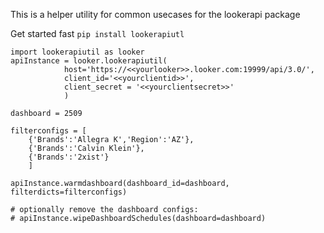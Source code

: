 This is a helper utility for common usecases for the lookerapi package

Get started fast `pip install lookerapiutl`

```
import lookerapiutil as looker
apiInstance = looker.lookerapiutil(
            host='https://<<yourlooker>>.looker.com:19999/api/3.0/', 
            client_id='<<yourclientid>>', 
            client_secret = '<<yourclientsecret>>'
            )

dashboard = 2509

filterconfigs = [
    {'Brands':'Allegra K','Region':'AZ'},
    {'Brands':'Calvin Klein'},
    {'Brands':'2xist'}
    ]

apiInstance.warmdashboard(dashboard_id=dashboard, filterdicts=filterconfigs)

# optionally remove the dashboard configs:
# apiInstance.wipeDashboardSchedules(dashboard=dashboard)

```
